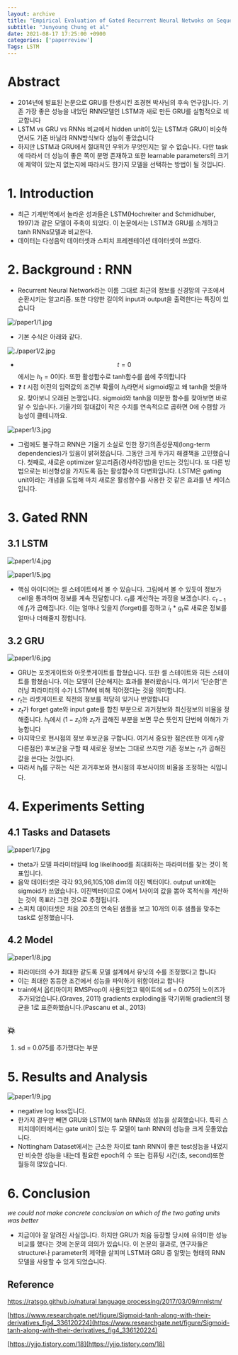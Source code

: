 ```yaml
---
layout: archive
title: "Empirical Evaluation of Gated Recurrent Neural Netwoks on Sequence Modeling"
subtitle: "Junyoung Chung et al"
date: 2021-08-17 17:25:00 +0900
categories: ['paperreview']
Tags: LSTM
---
```



# Abstract

- 2014년에 발표된 논문으로 GRU를 탄생시킨 조경현 박사님의 후속 연구입니다. 기존 가장 좋은 성능을 내었던 RNN모델인 LSTM과 새로 만든 GRU를 실험적으로 비교합니다
- LSTM vs GRU vs RNNs 비교에서 hidden unit이 있는 LSTM과 GRU이 비슷하면서도 기존 바닐라 RNN방식보다 성능이 좋았습니다
- 하지만 LSTM과 GRU에서 절대적인 우위가 무엇인지는 알 수 없습니다. 다만 task에 따라서 더 성능이 좋은 쪽이 분명 존재하고 또한 learnable parameters의 크기에 제약이 있는지 없는지에 따라서도 한가지 모델을 선택하는 방법이 될 것입니다.

# 1. Introduction

- 최근 기계번역에서 놀라운 성과들은 LSTM(Hochreiter and Schmidhuber, 1997)과 같은 모델이 주축이 되었다. 이 논문에서는 LSTM과 GRU를 소개하고 tanh RNNs모델과 비교한다.
- 데이터는 다성음악 데이터셋과 스피치 프레젠테이션 데이터셋이 쓰였다.

# 2. Background : RNN

- Recurrent Neural Network라는 이름 그대로 최근의 정보를 신경망의 구조에서 순환시키는 알고리즘. 또한 다양한 길이의 input과 output을 출력한다는 특징이 있습니다

![/paper1/1.jpg](/paper1/1.jpg)

- 기본 수식은 아래와 같다.

![./paper1/2.jpg](./paper1/2.jpg)

- $$t=0$$에서는 $h_t = 0$이다. 또한 활성함수로 tanh함수를 씀에 주의합니다
- ❓ $t$ 시점 이전의 입력값의 조건부 확률이 $h_t$라면서 sigmoid말고 왜 tanh을 썻을까요. 찾아보니 오래된 논쟁입니다. sigmoid와 tanh을 미분한 함수를 찾아보면 바로 알 수 있습니다. 기울기의 절대값이 작은 수치를 연속적으로 곱하면 0에 수렴할 가능성이 클테니까요.

![paper1/3.jpg](paper1/3.jpg)

- 그럼에도 불구하고 RNN은 기울기 소실로 인한 장기의존성문제(long-term dependencies)가 있음이 밝혀졌습니다. 그동안 크게 두가지 해결책을 고민했습니다. 첫째로, 새로운 optimizer 알고리즘(경사하강법)을 만드는 것입니다. 또 다른 방법으로는 비선형성을 가지도록 돕는 활성함수의 다변화입니다. LSTM은 gating unit이라는 개념을 도입해 마치 새로운 활성함수를 사용한 것 같은 효과를 낸 케이스입니다.

# 3. Gated RNN

## 3.1 LSTM

![paper1/4.jpg](paper1/4.jpg)

![paper1/5.jpg](paper1/5.jpg)

- 핵심 아이디어는 셀 스테이트에서 볼 수 있습니다. 그림에서 볼 수 있듯이 정보가 cell을 통과하며 정보를 계속 전달합니다. $c_t$를 계산하는 과정을 보겠습니다. $c_{t-1}$ 에 $f_t$가 곱해집니다. 이는 얼마나 잊을지 (forget)를 정하고 $i_t$ * $g_t$로 새로운 정보를 얼마나 더해줄지 정합니다.

## 3.2 GRU

![paper1/6.jpg](paper1/6.jpg)

- GRU는 포겟게이트와 아웃풋게이트를 합쳤습니다. 또한 셀 스테이트와 히든 스테이트를 합쳤습니다. 이는 모델이 단순해지는 효과를 불러왔습니다. 여기서 '단순함'은 러닝 파라미터의 수가 LSTM에 비해 적어졌다는 것을 의미합니다.
- $r_t$는 리셋게이트로 직전의 정보를 적당히 잊거나 반영합니다
- $z_t$가 forget gate와 input gate를 합친 부분으로 과거정보와 최신정보의 비율을 정해줍니다. $h_t$에서 $(1-z_t)$와 $z_t$가 곱해진 부분을 보면 무슨 뜻인지 단번에 이해가 가능합니다
- 마지막으로 현시점의 정보 후보군을 구합니다. 여기서 중요한 점은(또한 이게 $r_t$랑 다른점은) 후보군을 구할 때 새로운 정보는 그대로 쓰지만 기존 정보는 $r_t$가 곱해진 값을 쓴다는 것입니다.
- 따라서 $h_t$를 구하는 식은 과거후보와 현시점의 후보사이의 비율을 조정하는 식입니다.

# 4. Experiments Setting

## 4.1 Tasks and Datasets

![paper1/7.jpg](paper1/7.jpg)

- theta가 모델 파라미터일때 log likelihood를 최대화하는 파라미터를 찾는 것이 목표입니다.
- 음악 데이터셋은 각각 93,96,105,108 dim의 이진 벡터이다. output unit에는 sigmoid가 쓰였습니다. 이진벡터이므로 0에서 1사이의 값을 뽑아 목적식을 계산하는 것이 목표라 그런 것으로 추정됩니다.
- 스피치 데이터셋은 처음 20초의 연속된 샘플을 보고 10개의 이후 샘플을 맞추는 task로 설정했습니다.

## 4.2 Model

![paper1/8.jpg](paper1/8.jpg)

- 파라미터의 수가 최대한 같도록 모델 설계에서 유닛의 수를 조정했다고 합니다
- 이는 최대한 동등한 조건에서 성능을 파악하기 위함이라고 합니다
- train에서 옵티마이저 RMSProp이 사용되었고 웨이트에 sd = 0.075의 노이즈가 추가되었습니다.(Graves, 2011) gradients exploding을 막기위해 gradient의 평균을 1로 표준화했습니다.(Pascanu et al., 2013)

## 💥

1. sd = 0.075를 추가했다는 부분

# 5. Results and Analysis

![paper1/9.jpg](paper1/9.jpg)

- negative log loss입니다.
- 한가지 경우만 빼면 GRU와 LSTM이 tanh RNNs의 성능을 상회했습니다. 특히 스피치데이터에서는 gate unit이 있는 두 모델이 tanh RNN의 성능을 크게 웃돌았습니다.
- Nottingham Dataset에서는 근소한 차이로 tanh RNN이 좋은 test성능을 내었지만 비슷한 성능을 내는데 필요한 epoch의 수 또는 컴퓨팅 시간(초, second)또한 월등히 많았습니다.

# 6. Conclusion

*we could not make concrete conclusion on which of the two gating units was better*

- 지금이야 잘 알려진 사실입니다. 하지만 GRU가 처음 등장할 당시에 유의미한 성능비교를 했다는 것에 논문의 의의가 있습니다. 이 논문의 결과로, 연구자들은 structure나 parameter의 제약을 살피며 LSTM과 GRU 중 알맞는 형태의 RNN모델을 사용할 수 있게 되었습니다.

## Reference

[https://ratsgo.github.io/natural language processing/2017/03/09/rnnlstm/](https://ratsgo.github.io/natural%20language%20processing/2017/03/09/rnnlstm/)

[https://www.researchgate.net/figure/Sigmoid-tanh-along-with-their-derivatives_fig4_336120224](https://www.researchgate.net/figure/Sigmoid-tanh-along-with-their-derivatives_fig4_336120224)

[https://yjjo.tistory.com/18](https://yjjo.tistory.com/18)